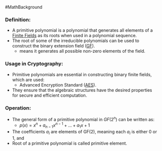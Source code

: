#MathBackground 
### Definition:
- A primitive polynomial is a polynomial that generates all elements of a [Finite Fields](Finite%20Fields.md) as its roots when used in a polynomial sequence.
- The root of some of the irreducible polynomials can be used to construct the binary extension field ([GF](GF.md)).
	- means it generates all possible non-zero elements of the field.
### Usage in Cryptography:
- Primitive polynomials are essential in constructing binary finite fields, which are used:
	- Advanced Encryption Standard ([AES](AES.md)). 
- They ensure that the algebraic structures have the desired properties for secure and efficient computation.
### Operation:
- The general form of a primitive polynomial in $GF(2^n)$ can be written as:
	- $p(x) = x^n + a_{n-1}x^{n-1} + \ldots + a_1x + 1$
- The coefficients $a_i$ are elements of GF(2), meaning each $a_i$ is either 0 or 1, and 
- Root of a primitive polynomial is called primitive element.
